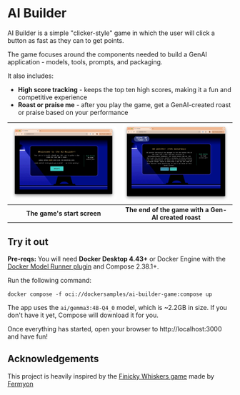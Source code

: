 # AI Builder

AI Builder is a simple "clicker-style" game in which the user will click a button as fast as they can to get points.

The game focuses around the components needed to build a GenAI application - models, tools, prompts, and packaging.

It also includes:

- **High score tracking** - keeps the top ten high scores, making it a fun and competitive experience
- **Roast or praise me** - after you play the game, get a GenAI-created roast or praise based on your performance

| ![Screenshot showing the start screen](./docs/start-screen.png) | ![Screenshot showing the end of the game and a Gen-AI created roast](./docs/roast-screen.png) |
|:---------------------------------------------------------------:|:------------------------------------------------------------------------------------------------:|
| **The game's start screen**                         | **The end of the game with a Gen-AI created roast**                            |

## Try it out

**Pre-reqs:** You will need **Docker Desktop 4.43+** or Docker Engine with the [Docker Model Runner plugin](https://docs.docker.com/ai/model-runner/) and Compose 2.38.1+. 

Run the following command:

```
docker compose -f oci://dockersamples/ai-builder-game:compose up
```

The app uses the `ai/gemma3:4B-Q4_0` model, which is ~2.2GB in size. If you don't have it yet, Compose will download it for you.

Once everything has started, open your browser to http://localhost:3000 and have fun!

## Acknowledgements

This project is heavily inspired by the [Finicky Whiskers game](https://github.com/fermyon/finicky-whiskers/) made by [Fermyon](https://www.fermyon.com/)